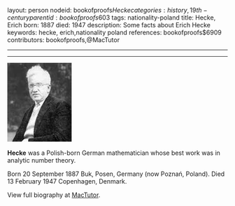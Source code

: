 layout: person
nodeid: bookofproofs$Hecke
categories: history,19th-century
parentid: bookofproofs$603
tags: nationality-poland
title: Hecke, Erich
born: 1887
died: 1947
description: Some facts about Erich Hecke
keywords: hecke, erich,nationality poland
references: bookofproofs$6909
contributors: bookofproofs,@MacTutor

---


---

![Hecke.jpg](https://github.com/bookofproofs/bookofproofs.github.io/blob/main/_sources/_assets/images/portraits/Hecke.jpg?raw=true)

**Hecke** was a Polish-born German mathematician whose best work was in analytic number theory.

Born 20 September 1887 Buk, Posen, Germany (now Poznań, Poland). Died 13 February 1947 Copenhagen, Denmark.


View full biography at [MacTutor](https://mathshistory.st-andrews.ac.uk/Biographies/Hecke/).